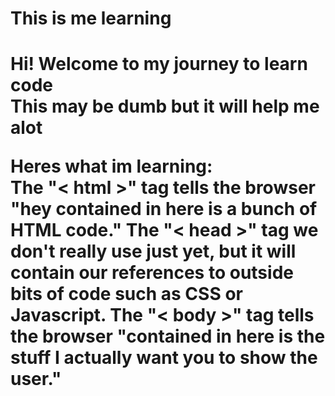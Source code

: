<h1> This is me learning <h1>
  Hi! Welcome to my journey to learn code
<br>
  This may be dumb but it will help me alot
<p>
      Heres what im learning:
    <br>
        The "< html >" tag tells the browser "hey contained in here is a bunch of HTML code."
        The "< head >" tag we don't really use just yet, but it will contain our references to outside bits of code such as CSS or Javascript.
        The "< body >" tag tells the browser "contained in here is the stuff I actually want you to show the user."
    <br>
  <p>
    
